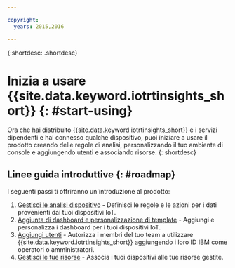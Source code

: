 ```yaml
---

copyright:
  years: 2015,2016

---
```


{:shortdesc: .shortdesc}

# Inizia a usare {{site.data.keyword.iotrtinsights_short}} {: #start-using}
Ora che hai distribuito {{site.data.keyword.iotrtinsights_short}} e i servizi dipendenti e hai connesso qualche dispositivo, puoi iniziare a usare il prodotto creando delle regole di analisi, personalizzando il tuo ambiente di console e aggiungendo utenti e associando risorse.
{: shortdesc}

## Linee guida introduttive {: #roadmap}
I seguenti passi ti offriranno un'introduzione al prodotto:  
1. [Gestisci le analisi dispositivo](rules.html "Gestisci le analisi dispositivo") - Definisci le regole e le azioni per i dati provenienti dai tuoi dispositivi IoT.
2. [Aggiunta di dashboard e personalizzazione di template](dashboards.html "Gestisci le analisi dispositivo") - Aggiungi e personalizza i dashboard per i tuoi dispositivi IoT.
3. [Aggiungi utenti](users.html "Aggiungi utenti") - Autorizza i membri del tuo team a utilizzare {{site.data.keyword.iotrtinsights_short}} aggiungendo i loro ID IBM come operatori o amministratori.
4. [Gestisci le tue risorse](assets.html "Gestisci le tue risorse") - Associa i tuoi dispositivi alle tue risorse gestite.

